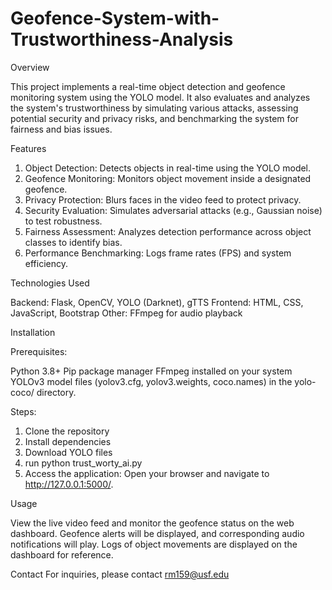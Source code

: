 # Geofence-System-with-Trustworthiness-Analysis

Overview

This project implements a real-time object detection and geofence monitoring system using the YOLO model. It also evaluates and analyzes the system's trustworthiness by simulating various attacks, assessing potential security and privacy risks, and benchmarking the system for fairness and bias issues.

Features

1. Object Detection: Detects objects in real-time using the YOLO model.
2. Geofence Monitoring: Monitors object movement inside a designated geofence.
3. Privacy Protection: Blurs faces in the video feed to protect privacy.
4. Security Evaluation: Simulates adversarial attacks (e.g., Gaussian noise) to test robustness.
5. Fairness Assessment: Analyzes detection performance across object classes to identify bias.
6. Performance Benchmarking: Logs frame rates (FPS) and system efficiency.

Technologies Used

Backend: Flask, OpenCV, YOLO (Darknet), gTTS
Frontend: HTML, CSS, JavaScript, Bootstrap
Other: FFmpeg for audio playback

Installation

Prerequisites:

Python 3.8+
Pip package manager
FFmpeg installed on your system
YOLOv3 model files (yolov3.cfg, yolov3.weights, coco.names) in the yolo-coco/ directory.

Steps:
1. Clone the repository
2. Install dependencies
3. Download YOLO files
4. run python trust_worty_ai.py
5. Access the application: Open your browser and navigate to http://127.0.0.1:5000/.

Usage

View the live video feed and monitor the geofence status on the web dashboard.
Geofence alerts will be displayed, and corresponding audio notifications will play.
Logs of object movements are displayed on the dashboard for reference.

Contact
For inquiries, please contact rm159@usf.edu
